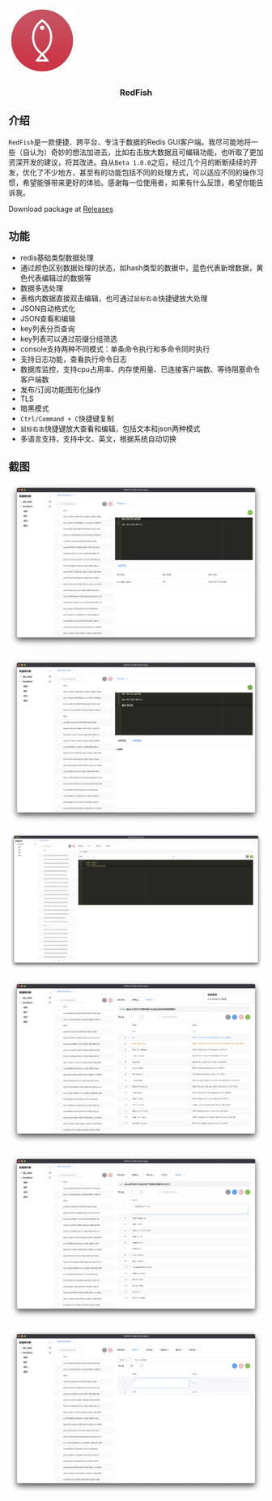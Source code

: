 

<img src="./build/icon.png" alt="logo" style="zoom:13%;" />

<h3 style="text-align: center;">RedFish</h3>



## 介绍

`RedFish`是一款便捷、跨平台、专注于数据的Redis GUI客户端。我尽可能地将一些（自认为）奇妙的想法加进去，比如右击放大数据且可编辑功能，也听取了更加资深开发的建议，将其改进。自从`Beta 1.0.0`之后，经过几个月的断断续续的开发，优化了不少地方，甚至有的功能包括不同的处理方式，可以适应不同的操作习惯，希望能够带来更好的体验。感谢每一位使用者，如果有什么反馈，希望你能告诉我。

Download  package at [Releases](https://github.com/Kuari/MyRedisDesktopManager/releases/tag/v0.1.0)



## 功能

* redis基础类型数据处理
* 通过颜色区别数据处理的状态，如hash类型的数据中，蓝色代表新增数据，黄色代表编辑过的数据等
* 数据多选处理
* 表格内数据直接双击编辑，也可通过`鼠标右击`快捷键放大处理
* JSON自动格式化
* JSON查看和编辑
* key列表分页查询
* key列表可以通过前缀分组筛选
* console支持两种不同模式：单条命令执行和多命令同时执行
* 支持日志功能，查看执行命令日志
* 数据库监控，支持cpu占用率、内存使用量、已连接客户端数、等待阻塞命令客户端数
* 发布/订阅功能图形化操作
* TLS
* 暗黑模式
* `Ctrl/Command + C`快捷键复制
* `鼠标右击`快捷键放大查看和编辑，包括文本和json两种模式
* 多语言支持，支持中文、英文，根据系统自动切换



## 截图

![Screenshots](./Screenshots/Screenshots1.png)

![Screenshots](./Screenshots/Screenshots2.png)

![Screenshots](./Screenshots/Screenshots3.png)

![Screenshots](./Screenshots/Screenshots4.png)

![Screenshots](./Screenshots/Screenshots5.png)

![Screenshots](./Screenshots/Screenshots6.png)
